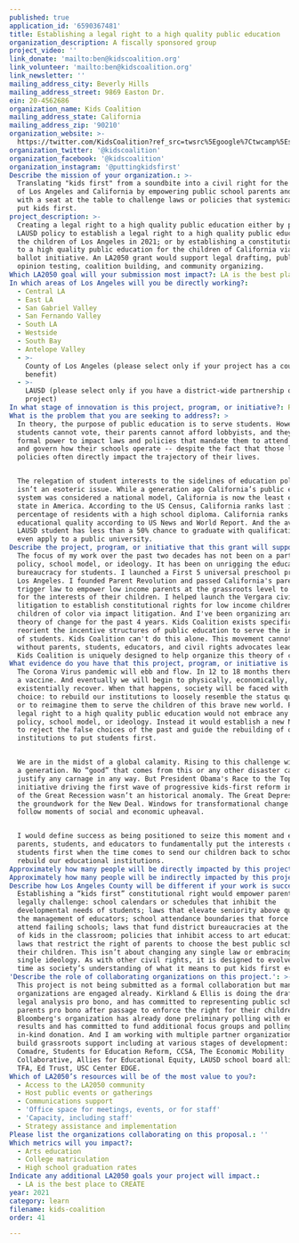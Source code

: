```yaml
---
published: true
application_id: '6590367481'
title: Establishing a legal right to a high quality public education
organization_description: A fiscally sponsored group
project_video: ''
link_donate: 'mailto:ben@kidscoalition.org'
link_volunteer: 'mailto:ben@kidscoalition.org'
link_newsletter: ''
mailing_address_city: Beverly Hills
mailing_address_street: 9869 Easton Dr.
ein: 20-4562686
organization_name: Kids Coalition
mailing_address_state: California
mailing_address_zip: '90210'
organization_website: >-
  https://twitter.com/KidsCoalition?ref_src=twsrc%5Egoogle%7Ctwcamp%5Eserp%7Ctwgr%5Eauthor
organization_twitter: '@kidscoalition'
organization_facebook: '@kidscoalition'
organization_instagram: '@puttingkidsfirst'
Describe the mission of your organization.: >-
  Translating "kids first" from a soundbite into a civil right for the children
  of Los Angeles and California by empowering public school parents and students
  with a seat at the table to challenge laws or policies that systemically don't
  put kids first. 
project_description: >-
  Creating a legal right to a high quality public education either by passing an
  LAUSD policy to establish a legal right to a high quality public education for
  the children of Los Angeles in 2021; or by establishing a constitutional right
  to a high quality public education for the children of California via a 2022
  ballot initiative. An LA2050 grant would support legal drafting, public
  opinion testing, coalition building, and community organizing. 
Which LA2050 goal will your submission most impact?: LA is the best place to LEARN
In which areas of Los Angeles will you be directly working?:
  - Central LA
  - East LA
  - San Gabriel Valley
  - San Fernando Valley
  - South LA
  - Westside
  - South Bay
  - Antelope Valley
  - >-
    County of Los Angeles (please select only if your project has a countywide
    benefit)
  - >-
    LAUSD (please select only if you have a district-wide partnership or
    project)
In what stage of innovation is this project, program, or initiative?: Research (initial work to identify and understand the problem)
What is the problem that you are seeking to address?: >
  In theory, the purpose of public education is to serve students. However,
  students cannot vote, their parents cannot afford lobbyists, and they have no
  formal power to impact laws and policies that mandate them to attend school
  and govern how their schools operate -- despite the fact that those laws and
  policies often directly impact the trajectory of their lives.


  The relegation of student interests to the sidelines of education policymaking
  isn’t an esoteric issue. While a generation ago California’s public education
  system was considered a national model, California is now the least educated
  state in America. According to the US Census, California ranks last in the
  percentage of residents with a high school diploma. California ranks 37th in
  educational quality according to US News and World Report. And the average
  LAUSD student has less than a 50% chance to graduate with qualifications to
  even apply to a public university. 
Describe the project, program, or initiative that this grant will support to address the problem identified.: >-
  The focus of my work over the past two decades has not been on a particular
  policy, school model, or ideology. It has been on unrigging the education
  bureaucracy for students. I launched a First 5 universal preschool program in
  Los Angeles. I founded Parent Revolution and passed California's parent
  trigger law to empower low income parents at the grassroots level to advocate
  for the interests of their children. I helped launch the Vergara civil rights
  litigation to establish constitutional rights for low income children and
  children of color via impact litigation. And I've been organizing around this
  theory of change for the past 4 years. Kids Coalition exists specifically to
  reorient the incentive structures of public education to serve the interests
  of students. Kids Coalition can't do this alone. This movement cannot succeed
  without parents, students, educators, and civil rights advocates leading. But
  Kids Coalition is uniquely designed to help organize this theory of change.
What evidence do you have that this project, program, or initiative is or will be successful, and how will you define and measure success?: >-
  The Corona Virus pandemic will ebb and flow. In 12 to 18 months there will be
  a vaccine. And eventually we will begin to physically, economically, and
  existentially recover. When that happens, society will be faced with a stark
  choice: to rebuild our institutions to loosely resemble the status quo ante,
  or to reimagine them to serve the children of this brave new world. Passing a
  legal right to a high quality public education would not embrace any single
  policy, school model, or ideology. Instead it would establish a new North Star
  to reject the false choices of the past and guide the rebuilding of our future
  institutions to put students first. 


  We are in the midst of a global calamity. Rising to this challenge will define
  a generation. No “good” that comes from this or any other disaster can ever
  justify any carnage in any way. But President Obama's Race to the Top
  initiative driving the first wave of progressive kids-first reform in the wake
  of the Great Recession wasn’t an historical anomaly. The Great Depression laid
  the groundwork for the New Deal. Windows for transformational change often
  follow moments of social and economic upheaval. 


  I would define success as being positioned to seize this moment and empower
  parents, students, and educators to fundamentally put the interests of all
  students first when the time comes to send our children back to school and
  rebuild our educational institutions. 
Approximately how many people will be directly impacted by this project, program, or initiative?: '600000'
Approximately how many people will be indirectly impacted by this project, program, or initiative?: '720000'
Describe how Los Angeles County will be different if your work is successful.: >-
  Establishing a “kids first” constitutional right would empower parents to
  legally challenge: school calendars or schedules that inhibit the
  developmental needs of students; laws that elevate seniority above quality in
  the management of educators; school attendance boundaries that force kids to
  attend failing schools; laws that fund district bureaucracies at the expense
  of kids in the classroom; policies that inhibit access to art education; and
  laws that restrict the right of parents to choose the best public school for
  their children. This isn’t about changing any single law or embracing any
  single ideology. As with other civil rights, it is designed to evolve over
  time as society’s understanding of what it means to put kids first evolves.
'Describe the role of collaborating organizations on this project.': >-
  This project is not being submitted as a formal collaboration but many partner
  organizations are engaged already. Kirkland & Ellis is doing the drafting and
  legal analysis pro bono, and has committed to representing public school
  parents pro bono after passage to enforce the right for their children. Emma
  Bloomberg's organization has already done preliminary polling with encouraging
  results and has committed to fund additional focus groups and polling as an
  in-kind donation. And I am working with multiple partner organizations to
  build grassroots support including at various stages of development: La
  Comadre, Students for Education Reform, CCSA, The Economic Mobility
  Collaborative, Allies for Educational Equity, LAUSD school board allies, PTA,
  TFA, Ed Trust, USC Center EDGE.
Which of LA2050’s resources will be of the most value to you?:
  - Access to the LA2050 community
  - Host public events or gatherings
  - Communications support
  - 'Office space for meetings, events, or for staff'
  - 'Capacity, including staff'
  - Strategy assistance and implementation
Please list the organizations collaborating on this proposal.: ''
Which metrics will you impact?:
  - Arts education
  - College matriculation
  - High school graduation rates
Indicate any additional LA2050 goals your project will impact.:
  - LA is the best place to CREATE
year: 2021
category: learn
filename: kids-coalition
order: 41

---
```


